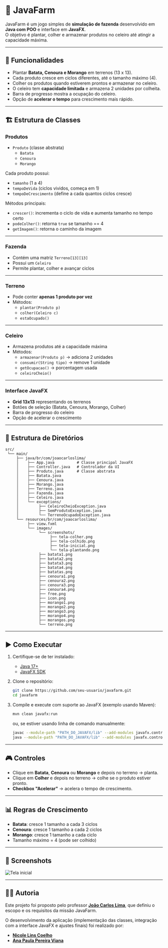 # 🌾 JavaFarm

JavaFarm é um jogo simples de **simulação de fazenda** desenvolvido em **Java com POO** e interface em **JavaFX**.  
O objetivo é plantar, colher e armazenar produtos no celeiro até atingir a capacidade máxima.

---

## 🚀 Funcionalidades

- Plantar **Batata, Cenoura e Morango** em terrenos (13 x 13).
- Cada produto cresce em ciclos diferentes, até o tamanho máximo (4).
- Colher os produtos quando estiverem prontos e armazenar no celeiro.
- O celeiro tem **capacidade limitada** e armazena 2 unidades por colheita.
- Barra de progresso mostra a ocupação do celeiro.
- Opção de **acelerar o tempo** para crescimento mais rápido.

---

## 🏗️ Estrutura de Classes

### Produtos
- `Produto` (classe abstrata)
    - `Batata`
    - `Cenoura`
    - `Morango`

Cada produto possui:
- `tamanho` (1 a 4)
- `tempoDeVida` (ciclos vividos, começa em 1)
- `tempoDeCrescimento` (define a cada quantos ciclos cresce)

Métodos principais:
- `crescer()`: incrementa o ciclo de vida e aumenta tamanho no tempo certo
- `podeColher()`: retorna `true` se tamanho == 4
- `getImagem()`: retorna o caminho da imagem

---

### Fazenda
- Contém uma matriz `Terreno[13][13]`
- Possui um `Celeiro`
- Permite plantar, colher e avançar ciclos

---

### Terreno
- Pode conter **apenas 1 produto por vez**
- Métodos:
    - `plantar(Produto p)`
    - `colher(Celeiro c)`
    - `estaOcupado()`

---

### Celeiro
- Armazena produtos até a capacidade máxima
- Métodos:
    - `armazenar(Produto p)` → adiciona 2 unidades
    - `consumir(String tipo)` → remove 1 unidade
    - `getOcupacao()` → porcentagem usada
    - `celeiroCheio()`

---

### Interface JavaFX
- **Grid 13x13** representando os terrenos
- Botões de seleção (Batata, Cenoura, Morango, Colher)
- Barra de progresso do celeiro
- Opção de acelerar o crescimento

---

## 📂 Estrutura de Diretórios

```
src/
 └── main/
     ├── java/br/com/joaocarloslima/
     │    ├── App.java          # Classe principal JavaFX
     │    ├── Controller.java   # Controlador da UI
     │    ├── Produto.java      # Classe abstrata
     │    ├── Batata.java
     │    ├── Cenoura.java
     │    ├── Morango.java
     │    ├── Terreno.java
     │    ├── Fazenda.java
     │    ├── Celeiro.java
     │    └── exceptions/
     │         ├── CeleiroCheioException.java
     │         ├── SemProdutoException.java
     │         └── TerrenoOcupadoException.java
     └── resources/br/com/joaocarloslima/
          ├── view.fxml
          └── images/
               └── screenshots/
                    ├── tela-colher.png
                    ├── tela-colhido.png
                    ├── tela-inicial.png
                    └── tela-plantando.png
               ├── batata1.png
               ├── batata2.png
               ├── batata3.png
               ├── batata4.png
               ├── batatas.png
               ├── cenoura1.png
               ├── cenoura2.png
               ├── cenoura3.png
               ├── cenoura4.png
               ├── free.png
               ├── icon.png
               ├── morango1.png
               ├── morango2.png
               ├── morango3.png
               ├── morango4.png
               ├── morangos.png
               └── terreno.png
```

---

## ▶️ Como Executar

1. Certifique-se de ter instalado:
    - [Java 17+](https://adoptium.net/)
    - [JavaFX SDK](https://openjfx.io/)

2. Clone o repositório:
   ```bash
   git clone https://github.com/seu-usuario/javafarm.git
   cd javafarm
   ```

3. Compile e execute com suporte ao JavaFX (exemplo usando Maven):
   ```bash
   mvn clean javafx:run
   ```

   ou, se estiver usando linha de comando manualmente:
   ```bash
   javac --module-path "PATH_DO_JAVAFX/lib" --add-modules javafx.controls,javafx.fxml src/main/java/br/com/joaocarloslima/*.java
   java --module-path "PATH_DO_JAVAFX/lib" --add-modules javafx.controls,javafx.fxml br.com.joaocarloslima.App
   ```

---

## 🎮 Controles

- Clique em **Batata**, **Cenoura** ou **Morango** e depois no terreno → planta.
- Clique em **Colher** e depois no terreno → colhe se o produto estiver pronto.
- **Checkbox "Acelerar"** → acelera o tempo de crescimento.

---

## 📊 Regras de Crescimento

- **Batata**: cresce 1 tamanho a cada 3 ciclos
- **Cenoura**: cresce 1 tamanho a cada 2 ciclos
- **Morango**: cresce 1 tamanho a cada ciclo
- Tamanho máximo = 4 (pode ser colhido)

---

## 📸 Screenshots
 
![Tela inicial](src/main/resources/br/com/joaocarloslima/images/screenshots/JavaFarm.gif)

---

## 👩‍💻 Autoria

Este projeto foi proposto pelo professor **[João Carlos Lima](https://github.com/joaocarloslima)**, que definiu o escopo e os requisitos da missão JavaFarm.

O desenvolvimento da aplicação (implementação das classes, integração com a interface JavaFX e ajustes finais) foi realizado por:
- **[Nicole Lins Coelho](https://github.com/Elociny)**
- **[Ana Paula Pereira Viana](https://github.com/AnaPaula2024)**  


